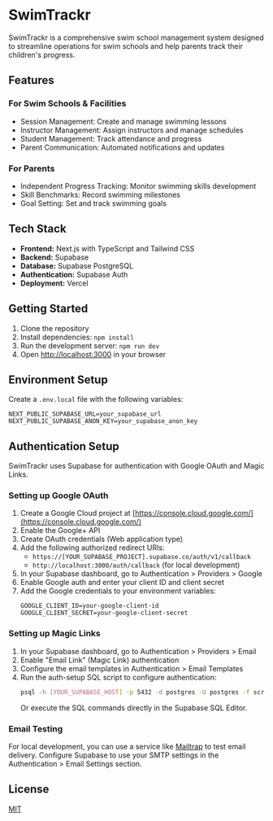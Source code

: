 # SwimTrackr

SwimTrackr is a comprehensive swim school management system designed to streamline operations for swim schools and help parents track their children's progress.

## Features

### For Swim Schools & Facilities
- Session Management: Create and manage swimming lessons
- Instructor Management: Assign instructors and manage schedules
- Student Management: Track attendance and progress
- Parent Communication: Automated notifications and updates

### For Parents
- Independent Progress Tracking: Monitor swimming skills development
- Skill Benchmarks: Record swimming milestones
- Goal Setting: Set and track swimming goals

## Tech Stack

- **Frontend:** Next.js with TypeScript and Tailwind CSS
- **Backend:** Supabase 
- **Database:** Supabase PostgreSQL
- **Authentication:** Supabase Auth
- **Deployment:** Vercel

## Getting Started

1. Clone the repository
2. Install dependencies: `npm install`
3. Run the development server: `npm run dev`
4. Open [http://localhost:3000](http://localhost:3000) in your browser

## Environment Setup

Create a `.env.local` file with the following variables:
```
NEXT_PUBLIC_SUPABASE_URL=your_supabase_url
NEXT_PUBLIC_SUPABASE_ANON_KEY=your_supabase_anon_key
```

## Authentication Setup

SwimTrackr uses Supabase for authentication with Google OAuth and Magic Links.

### Setting up Google OAuth

1. Create a Google Cloud project at [https://console.cloud.google.com/](https://console.cloud.google.com/)
2. Enable the Google+ API
3. Create OAuth credentials (Web application type)
4. Add the following authorized redirect URIs:
   - `https://[YOUR_SUPABASE_PROJECT].supabase.co/auth/v1/callback`
   - `http://localhost:3000/auth/callback` (for local development)
5. In your Supabase dashboard, go to Authentication > Providers > Google
6. Enable Google auth and enter your client ID and client secret
7. Add the Google credentials to your environment variables:
   ```
   GOOGLE_CLIENT_ID=your-google-client-id
   GOOGLE_CLIENT_SECRET=your-google-client-secret
   ```

### Setting up Magic Links

1. In your Supabase dashboard, go to Authentication > Providers > Email
2. Enable "Email Link" (Magic Link) authentication
3. Configure the email templates in Authentication > Email Templates
4. Run the auth-setup SQL script to configure authentication:
   ```bash
   psql -h [YOUR_SUPABASE_HOST] -p 5432 -d postgres -U postgres -f scripts/auth-setup.sql
   ```
   Or execute the SQL commands directly in the Supabase SQL Editor.

### Email Testing

For local development, you can use a service like [Mailtrap](https://mailtrap.io/) to test email delivery.
Configure Supabase to use your SMTP settings in the Authentication > Email Settings section.

## License

[MIT](https://choosealicense.com/licenses/mit/)
